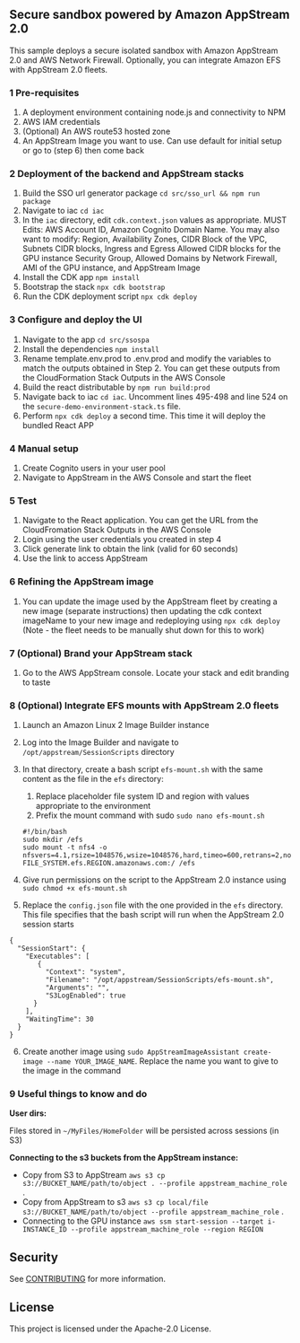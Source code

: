 ## Secure sandbox powered by Amazon AppStream 2.0

This sample deploys a secure isolated sandbox with Amazon AppStream 2.0 and AWS Network Firewall. Optionally, you can integrate Amazon EFS with AppStream 2.0 fleets.

### 1 Pre-requisites
1. A deployment environment containing node.js and connectivity to NPM
2. AWS IAM credentials
3. (Optional) An AWS route53 hosted zone
4. An AppStream Image you want to use. Can use default for initial setup or go to (step 6) then come back

### 2 Deployment of the backend and AppStream stacks
1. Build the SSO url generator package `cd src/sso_url && npm run package`
2. Navigate to iac `cd iac`
3. In the `iac` directory, edit `cdk.context.json` values as appropriate. MUST Edits: AWS Account ID, Amazon Cognito Domain Name. You may also want to modify: Region, Availability Zones, CIDR Block of the VPC, Subnets CIDR blocks, Ingress and Egress Allowed CIDR blocks for the GPU instance Security Group, Allowed Domains by Network Firewall, AMI of the GPU instance, and AppStream Image
4. Install the CDK app `npm install`
5. Bootstrap the stack `npx cdk bootstrap`
6. Run the CDK deployment script `npx cdk deploy`

### 3 Configure and deploy the UI
1. Navigate to the app `cd src/ssospa`
2. Install the dependencies `npm install`
3. Rename template.env.prod to .env.prod and modify the variables to match the outputs obtained in Step 2. You can get these outputs from the CloudFormation Stack Outputs in the AWS Console
4. Build the react distributable by `npm run build:prod`
5. Navigate back to iac `cd iac`. Uncomment lines 495-498 and line 524 on the `secure-demo-environment-stack.ts` file.
6. Perform `npx cdk deploy` a second time. This time it will deploy the bundled React APP

### 4 Manual setup
1. Create Cognito users in your user pool
2. Navigate to AppStream in the AWS Console and start the fleet

### 5 Test
1. Navigate to the React application. You can get the URL from the CloudFromation Stack Outputs in the AWS Console
2. Login using the user credentials you created in step 4
3. Click generate link to obtain the link (valid for 60 seconds)
4. Use the link to access AppStream

### 6 Refining the AppStream image
1. You can update the image used by the AppStream fleet by creating a new image (separate instructions) then updating the cdk context imageName to your new image and redeploying using `npx cdk deploy` (Note - the fleet needs to be manually shut down for this to work)

### 7 (Optional) Brand your AppStream stack
1. Go to the AWS AppStream console. Locate your stack and edit branding to taste

### 8 (Optional) Integrate EFS mounts with AppStream 2.0 fleets 
1.  Launch an Amazon Linux 2 Image Builder instance 
2.	Log into the Image Builder and navigate to `/opt/appstream/SessionScripts` directory
3.	In that directory, create a bash script `efs-mount.sh` with the same content as the file in the `efs` directory:
    1. Replace placeholder file system ID and region with values appropriate to the environment
    2. Prefix the mount command with  sudo `sudo nano efs-mount.sh`
    
    ```
    #!/bin/bash
    sudo mkdir /efs
    sudo mount -t nfs4 -o nfsvers=4.1,rsize=1048576,wsize=1048576,hard,timeo=600,retrans=2,noresvport FILE_SYSTEM.efs.REGION.amazonaws.com:/ /efs
    ```

4.	Give run permissions on the script to the AppStream 2.0 instance using `sudo chmod +x efs-mount.sh`
5.	Replace the `config.json` file with the one provided in the `efs` directory. This file specifies that the bash script will run when the AppStream 2.0 session starts

```
{
  "SessionStart": {
    "Executables": [
       {
         "Context": "system",
         "Filename": "/opt/appstream/SessionScripts/efs-mount.sh",
         "Arguments": "",
         "S3LogEnabled": true 
      }
    ],
    "WaitingTime": 30
  } 
}
```

6.	Create another image using `sudo AppStreamImageAssistant create-image --name YOUR_IMAGE_NAME`. Replace the name you want to give to the image in the command 

### 9 Useful things to know and do

**User dirs:**

Files stored in `~/MyFiles/HomeFolder` will be persisted across sessions (in S3)

**Connecting to the s3 buckets from the AppStream instance:**

- Copy from S3 to AppStream `aws s3 cp s3://BUCKET_NAME/path/to/object . --profile appstream_machine_role` .
- Copy from AppStream to s3 `aws s3 cp local/file s3://BUCKET_NAME/path/to/object --profile appstream_machine_role` .
- Connecting to the GPU instance `aws ssm start-session --target i-INSTANCE_ID --profile appstream_machine_role --region REGION`

## Security

See [CONTRIBUTING](CONTRIBUTING.md#security-issue-notifications) for more information.

## License

This project is licensed under the Apache-2.0 License.

